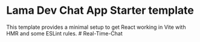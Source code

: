 # Lama Dev Chat App Starter template

This template provides a minimal setup to get React working in Vite with HMR and some ESLint rules.
#   R e a l - T i m e - C h a t  
 